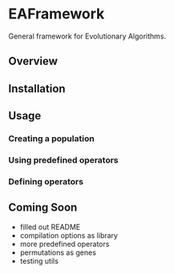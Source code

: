 # EAFramework
General framework for Evolutionary Algorithms.

## Overview

## Installation

## Usage
### Creating a population
### Using predefined operators
### Defining operators

## Coming Soon
- filled out README
- compilation options as library
- more predefined operators
- permutations as genes
- testing utils